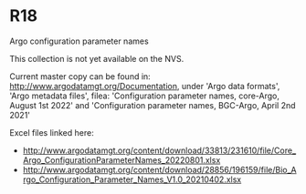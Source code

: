 # R18
Argo configuration parameter names

This collection is not yet available on the NVS.

Current master copy can be found in: http://www.argodatamgt.org/Documentation, under 'Argo data formats', 'Argo metadata files', filea: 'Configuration parameter names, core-Argo, August 1st 2022' and 'Configuration parameter names, BGC-Argo, April 2nd 2021'

Excel files linked here: 
- http://www.argodatamgt.org/content/download/33813/231610/file/Core_Argo_ConfigurationParameterNames_20220801.xlsx
- http://www.argodatamgt.org/content/download/28856/196159/file/Bio_Argo_Configuration_Parameter_Names_V1.0_20210402.xlsx
